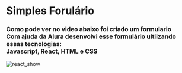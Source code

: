 
<h1> Simples Forulário </h1>
<h3> Como pode ver no video abaixo foi criado um formulario </br> Com ajuda da Alura desenvolvi esse formulário ultiizando essas tecnologias:</br>
Javascript, React, HTML e CSS </br> </h3>

![react_show](https://user-images.githubusercontent.com/102765022/226762233-ea5089b4-564a-4e3b-a235-dcddd7a4af7e.gif)

